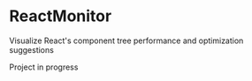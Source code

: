 # ReactMonitor
Visualize React's component tree performance and optimization suggestions

Project in progress
